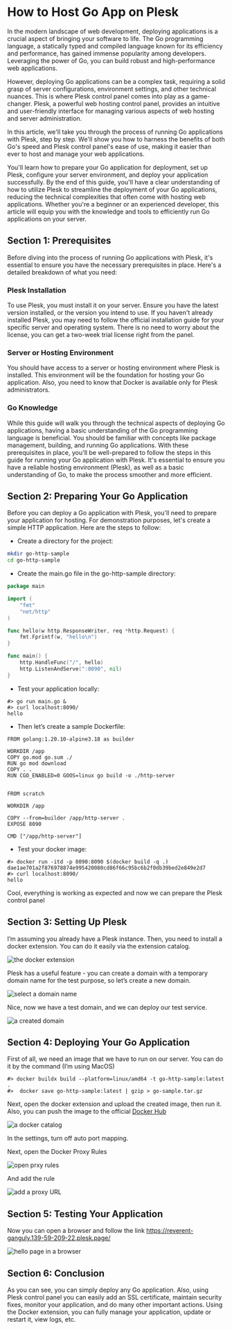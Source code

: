 # How to Host Go App on Plesk

In the modern landscape of web development, deploying applications is a crucial aspect of bringing your software to life. The Go programming language, a statically typed and compiled language known for its efficiency and performance, has gained immense popularity among developers. Leveraging the power of Go, you can build robust and high-performance web applications.

However, deploying Go applications can be a complex task, requiring a solid grasp of server configurations, environment settings, and other technical nuances. This is where Plesk control panel comes into play as a game-changer. Plesk, a powerful web hosting control panel, provides an intuitive and user-friendly interface for managing various aspects of web hosting and server administration.

In this article, we'll take you through the process of running Go applications with Plesk, step by step. We'll show you how to harness the benefits of both Go's speed and Plesk control panel's ease of use, making it easier than ever to host and manage your web applications.

You'll learn how to prepare your Go application for deployment, set up Plesk, configure your server environment, and deploy your application successfully. By the end of this guide, you'll have a clear understanding of how to utilize Plesk to streamline the deployment of your Go applications, reducing the technical complexities that often come with hosting web applications. Whether you're a beginner or an experienced developer, this article will equip you with the knowledge and tools to efficiently run Go applications on your server.

## Section 1: Prerequisites

Before diving into the process of running Go applications with Plesk, it's essential to ensure you have the necessary prerequisites in place. Here's a detailed breakdown of what you need:

### Plesk Installation

To use Plesk, you must install it on your server. Ensure you have the latest version installed, or the version you intend to use. If you haven't already installed Plesk, you may need to follow the official installation guide for your specific server and operating system. There is no need to worry about the license, you can get a two-week trial license right from the panel.

### Server or Hosting Environment

You should have access to a server or hosting environment where Plesk is installed. This environment will be the foundation for hosting your Go application.
Also, you need to know that Docker is available only for Plesk administrators.

### Go Knowledge

While this guide will walk you through the technical aspects of deploying Go applications, having a basic understanding of the Go programming language is beneficial. You should be familiar with concepts like package management, building, and running Go applications.
With these prerequisites in place, you'll be well-prepared to follow the steps in this guide for running your Go application with Plesk. It's essential to ensure you have a reliable hosting environment (Plesk), as well as a basic understanding of Go, to make the process smoother and more efficient.

## Section 2: Preparing Your Go Application

Before you can deploy a Go application with Plesk, you'll need to prepare your application for hosting. For demonstration purposes, let's create a simple HTTP application. Here are the steps to follow:
- Create a directory for the project:

```bash
mkdir go-http-sample
cd go-http-sample
```

- Create the main.go file in the go-http-sample directory:

```go
package main

import (
    "fmt"
    "net/http"
)

func hello(w http.ResponseWriter, req *http.Request) {
    fmt.Fprintf(w, "hello\n")
}

func main() {
    http.HandleFunc("/", hello)
    http.ListenAndServe(":8090", nil)
}
```

- Test your application locally:

```
#> go run main.go &
#> curl localhost:8090/
hello
```

- Then let’s create a sample Dockerfile:

```docker
FROM golang:1.20.10-alpine3.18 as builder

WORKDIR /app
COPY go.mod go.sum ./
RUN go mod download
COPY . .
RUN CGO_ENABLED=0 GOOS=linux go build -o ./http-server


FROM scratch

WORKDIR /app

COPY --from=builder /app/http-server .
EXPOSE 8090

CMD ["/app/http-server"]
```

- Test your docker image:

```
#> docker run -itd -p 8090:8090 $(docker build -q .)
dae1ae701a2f876978874e995420080cd86f66c95bc6b2f0db39bed2e849e2d7 
#> curl localhost:8090/
hello
```

Cool, everything is working as expected and now we can prepare the Plesk control panel 

## Section 3: Setting Up Plesk 

I’m assuming you already have a Plesk instance. Then, you need to install a docker extension. You can do it easily via the extension catalog.   

![the docker extension](./images/image01.png)

Plesk has a useful feature - you can create a domain with a temporary domain name for the test purpose, so let’s create a new domain.
 
![select a domain name](./images/image02.png)

Nice, now we have a test domain, and we can deploy our test service.

![a created domain](./images/image03.png)
 
## Section 4: Deploying Your Go Application

First of all, we need an image that we have to run on our server. You can do it by the command (I’m using MacOS) 

```
#> docker buildx build --platform=linux/amd64 -t go-http-sample:latest .
#>  docker save go-http-sample:latest | gzip > go-sample.tar.gz
```

Next, open the docker extension and upload the created image, then run it.
Also, you can push the image to the official [Docker Hub](https://hub.docker.com/)

![a docker catalog](./images/image04.png)
 
In the settings, turn off auto port mapping. 

Next, open the Docker Proxy Rules

![open prxy rules](./images/image05.png)
 
And add the rule 

![add a proxy URL](./images/image06.png)
 
## Section 5: Testing Your Application

Now you can open a browser and follow the link https://reverent-ganguly.139-59-209-22.plesk.page/

![hello page in a browser](./images/image07.png)
  
## Section 6: Conclusion

As you can see, you can simply deploy any Go application. Also, using Plesk control panel you can easily add an SSL certificate, maintain security fixes, monitor your application, and do many other important actions. 
Using the Docker extension, you can fully manage your application, update or restart it, view logs, etc.
